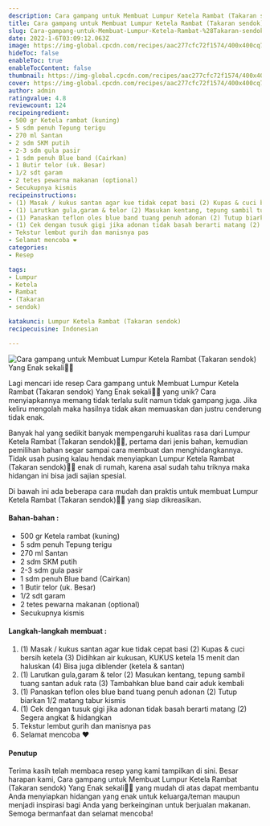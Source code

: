 ```yaml
---
description: Cara gampang untuk Membuat Lumpur Ketela Rambat (Takaran sendok) Yang Enak sekali"
title: Cara gampang untuk Membuat Lumpur Ketela Rambat (Takaran sendok) Yang Enak sekali
slug: Cara-gampang-untuk-Membuat-Lumpur-Ketela-Rambat-%28Takaran-sendok%29-Yang-Enak-sekali
date: 2022-1-6T03:09:12.063Z
image: https://img-global.cpcdn.com/recipes/aac277cfc72f1574/400x400cq70/photo.jpg
hideToc: false
enableToc: true
enableTocContent: false
thumbnail: https://img-global.cpcdn.com/recipes/aac277cfc72f1574/400x400cq70/photo.jpg
cover: https://img-global.cpcdn.com/recipes/aac277cfc72f1574/400x400cq70/photo.jpg
author: admin
ratingvalue: 4.8
reviewcount: 124
recipeingredient:
- 500 gr Ketela rambat (kuning)
- 5 sdm penuh Tepung terigu
- 270 ml Santan
- 2 sdm SKM putih
- 2-3 sdm gula pasir
- 1 sdm penuh Blue band (Cairkan)
- 1 Butir telor (uk. Besar)
- 1/2 sdt garam
- 2 tetes pewarna makanan (optional)
- Secukupnya kismis
recipeinstructions:
- (1) Masak / kukus santan agar kue tidak cepat basi (2) Kupas & cuci bersih ketela (3) Didihkan air kukusan, KUKUS ketela 15 menit dan haluskan (4) Bisa juga diblender (ketela & santan)
- (1) Larutkan gula,garam & telor (2) Masukan kentang, tepung sambil tuang santan aduk rata (3) Tambahkan blue band cair aduk kembali
- (1) Panaskan teflon oles blue band tuang penuh adonan (2) Tutup biarkan 1/2 matang tabur kismis
- (1) Cek dengan tusuk gigi jika adonan tidak basah berarti matang (2) Segera angkat & hidangkan
- Tekstur lembut gurih dan manisnya pas
- Selamat mencoba ❤
categories:
- Resep

tags:
- Lumpur
- Ketela
- Rambat
- (Takaran
- sendok)

katakunci: Lumpur Ketela Rambat (Takaran sendok)
recipecuisine: Indonesian

---
```


![Cara gampang untuk Membuat Lumpur Ketela Rambat (Takaran sendok) Yang Enak sekali👩‍🍳](https://img-global.cpcdn.com/recipes/aac277cfc72f1574/400x400cq70/photo.jpg)

Lagi mencari ide resep Cara gampang untuk Membuat Lumpur Ketela Rambat (Takaran sendok) Yang Enak sekali👩‍🍳 yang unik? Cara menyiapkannya memang tidak terlalu sulit namun tidak gampang juga. Jika keliru mengolah maka hasilnya tidak akan memuaskan dan justru cenderung tidak enak.

Banyak hal yang sedikit banyak mempengaruhi kualitas rasa dari Lumpur Ketela Rambat (Takaran sendok)👩‍🍳, pertama dari jenis bahan, kemudian pemilihan bahan segar sampai cara membuat dan menghidangkannya. Tidak usah pusing kalau hendak menyiapkan Lumpur Ketela Rambat (Takaran sendok)👩‍🍳 enak di rumah, karena asal sudah tahu triknya maka hidangan ini bisa jadi sajian spesial.

Di bawah ini ada beberapa cara mudah dan praktis untuk membuat Lumpur Ketela Rambat (Takaran sendok)👩‍🍳 yang siap dikreasikan.

<!--inarticleads1-->

#### Bahan-bahan :

- 500 gr Ketela rambat (kuning)
- 5 sdm penuh Tepung terigu
- 270 ml Santan
- 2 sdm SKM putih
- 2-3 sdm gula pasir
- 1 sdm penuh Blue band (Cairkan)
- 1 Butir telor (uk. Besar)
- 1/2 sdt garam
- 2 tetes pewarna makanan (optional)
- Secukupnya kismis

<!--inarticleads2-->

#### Langkah-langkah membuat :

1. (1) Masak / kukus santan agar kue tidak cepat basi (2) Kupas & cuci bersih ketela (3) Didihkan air kukusan, KUKUS ketela 15 menit dan haluskan (4) Bisa juga diblender (ketela & santan)
1. (1) Larutkan gula,garam & telor (2) Masukan kentang, tepung sambil tuang santan aduk rata (3) Tambahkan blue band cair aduk kembali
1. (1) Panaskan teflon oles blue band tuang penuh adonan (2) Tutup biarkan 1/2 matang tabur kismis
1. (1) Cek dengan tusuk gigi jika adonan tidak basah berarti matang (2) Segera angkat & hidangkan
1. Tekstur lembut gurih dan manisnya pas
1. Selamat mencoba ❤

#### Penutup

Terima kasih telah membaca resep yang kami tampilkan di sini. Besar harapan kami, Cara gampang untuk Membuat Lumpur Ketela Rambat (Takaran sendok) Yang Enak sekali👩‍🍳 yang mudah di atas dapat membantu Anda menyiapkan hidangan yang enak untuk keluarga/teman maupun menjadi inspirasi bagi Anda yang berkeinginan untuk berjualan makanan. Semoga bermanfaat dan selamat mencoba!
